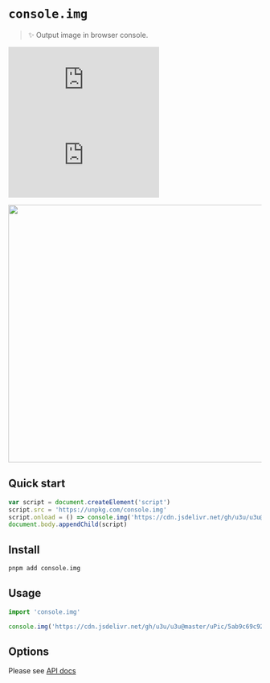 # `console.img`

> ✨ Output image in browser console.

[![npm version](https://badgen.net/npm/v/console.img)](https://npm.im/console.img) [![npm downloads](https://badgen.net/npm/dm/console.img)](https://npm.im/console.img)

<img src="https://cdn.jsdelivr.net/gh/u3u/u3u@master/uPic/5a54873e169f4.gif" width="512">

## Quick start

```js
var script = document.createElement('script')
script.src = 'https://unpkg.com/console.img'
script.onload = () => console.img('https://cdn.jsdelivr.net/gh/u3u/u3u@master/uPic/5ab9c69c922b0.gif')
document.body.appendChild(script)
```

## Install

```sh
pnpm add console.img
```

## Usage

```js
import 'console.img'

console.img('https://cdn.jsdelivr.net/gh/u3u/u3u@master/uPic/5ab9c69c922b0.gif')
```

## Options

Please see [API docs](https://paka.dev/npm/console.img)
